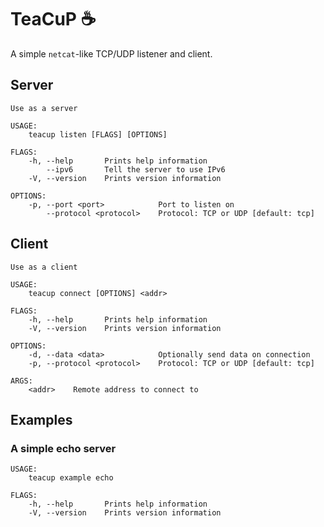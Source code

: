 # TeaCuP ☕ 

A simple `netcat`-like TCP/UDP listener and client.

## Server

```
Use as a server

USAGE:
    teacup listen [FLAGS] [OPTIONS]

FLAGS:
    -h, --help       Prints help information
        --ipv6       Tell the server to use IPv6
    -V, --version    Prints version information

OPTIONS:
    -p, --port <port>            Port to listen on
        --protocol <protocol>    Protocol: TCP or UDP [default: tcp]
```

## Client

```
Use as a client

USAGE:
    teacup connect [OPTIONS] <addr>

FLAGS:
    -h, --help       Prints help information
    -V, --version    Prints version information

OPTIONS:
    -d, --data <data>            Optionally send data on connection
    -p, --protocol <protocol>    Protocol: TCP or UDP [default: tcp]

ARGS:
    <addr>    Remote address to connect to
```

## Examples

### A simple echo server

```
USAGE:
    teacup example echo

FLAGS:
    -h, --help       Prints help information
    -V, --version    Prints version information
```
